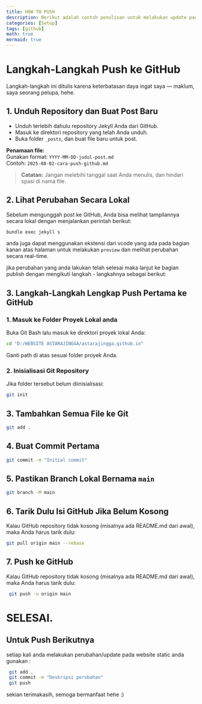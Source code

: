 ```yaml
---
title: HOW TO PUSH
description: Berikut adalah contoh penulisan untuk melakukan update pada website Jekyll (static) pada GitHub. 
categories: [Setup]
tags: [github]
math: true
mermaid: true
---
```


# Langkah-Langkah Push ke GitHub

Langkah-langkah ini ditulis karena keterbatasan daya ingat saya — maklum, saya seorang pelupa, hehe.

## 1. Unduh Repository dan Buat Post Baru

- Unduh terlebih dahulu repository Jekyll Anda dari GitHub.
- Masuk ke direktori repository yang telah Anda unduh.
- Buka folder `_posts`, dan buat file baru untuk post.

**Penamaan file:**  
Gunakan format: `YYYY-MM-DD-judul-post.md`  
Contoh: `2025-08-02-cara-push-github.md`  
> **Catatan:** Jangan melebihi tanggal saat Anda menulis, dan hindari spasi di nama file.

## 2. Lihat Perubahan Secara Lokal

Sebelum mengunggah post ke GitHub, Anda bisa melihat tampilannya secara lokal dengan menjalankan perintah berikut:

```bash 
bundle exec jekyll s
``` 
anda juga dapat menggunakan ekstensi dari vcode yang ada pada bagian kanan atas halaman untuk melakukan `preview` dan melihat perubahan secara real-time.

jika perubahan yang anda lakukan telah selesai maka lanjut ke bagian publish dengan mengikuti langkah - langkahnya sebagai berikut:


## 3. Langkah-Langkah Lengkap Push Pertama ke GitHub
### 1. Masuk ke Folder Proyek Lokal anda
Buka Git Bash lalu masuk ke direktori proyek lokal Anda:

```bash
cd "D:/WEBSITE ASTARAJINGGA/astarajingga.github.io"
```
Ganti path di atas sesuai folder proyek Anda.

### 2. Inisialisasi Git Repository
Jika folder tersebut belum diinisialisasi:

```bash
git init
```

## 3. Tambahkan Semua File ke Git

```bash
git add .
```

## 4. Buat Commit Pertama

```bash
git commit -m "Initial commit"
```

## 5. Pastikan Branch Lokal Bernama `main` 

```bash
git branch -M main
```

## 6. Tarik Dulu Isi GitHub Jika Belum Kosong
Kalau GitHub repository tidak kosong (misalnya ada README.md dari awal), maka Anda harus tarik dulu:

```bash
git pull origin main --rebase  
```

## 7. Push ke GitHub
Kalau GitHub repository tidak kosong (misalnya ada README.md dari awal), maka Anda harus tarik dulu:

```bash
 git push -u origin main
```

# SELESAI. 

## Untuk Push Berikutnya
setiap kali anda melakukan perubahan/update pada website static anda gunakan :
```bash
 git add .
 git commit -m "Deskripsi perubahan"
 git push
```

sekian terimakasih, semoga bermanfaat hehe :)